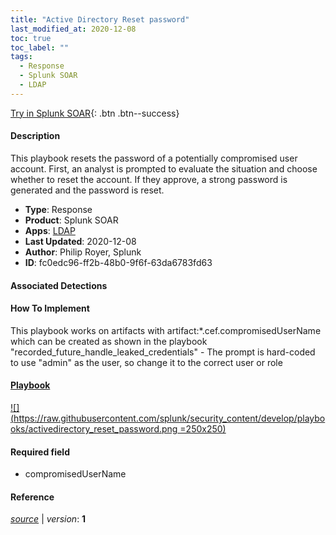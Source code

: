 ```yaml
---
title: "Active Directory Reset password"
last_modified_at: 2020-12-08
toc: true
toc_label: ""
tags:
  - Response
  - Splunk SOAR
  - LDAP
---
```


[Try in Splunk SOAR](https://www.splunk.com/en_us/software/splunk-security-orchestration-and-automation.html){: .btn .btn--success}

#### Description

This playbook resets the password of a potentially compromised user account. First, an analyst is prompted to evaluate the situation and choose whether to reset the account. If they approve, a strong password is generated and the password is reset.

- **Type**: Response
- **Product**: Splunk SOAR
- **Apps**: [LDAP](https://splunkbase.splunk.com/apps/#/search/LDAP/product/soar)
- **Last Updated**: 2020-12-08
- **Author**: Philip Royer, Splunk
- **ID**: fc0edc96-ff2b-48b0-9f6f-63da6783fd63

#### Associated Detections


#### How To Implement
This playbook works on artifacts with artifact:*.cef.compromisedUserName which can be created as shown in the playbook &#34;recorded_future_handle_leaked_credentials&#34; - The prompt is hard-coded to use &#34;admin&#34; as the user, so change it to the correct user or role

#### [Playbook](https://splunk.github.io/soar-playbook-viewer/?playbook=https://raw.githubusercontent.com/phantomcyber/playbooks/latest/activedirectory_reset_password.json)

[![](https://raw.githubusercontent.com/splunk/security_content/develop/playbooks/activedirectory_reset_password.png =250x250)](https://splunk.github.io/soar-playbook-viewer/?playbook=https://raw.githubusercontent.com/phantomcyber/playbooks/latest/activedirectory_reset_password.json)

#### Required field
* compromisedUserName


#### Reference



[*source*](https://github.com/splunk/security_content/tree/develop/playbooks/activedirectory_reset_password.yml) \| *version*: **1**